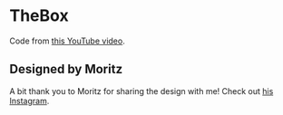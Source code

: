 # TheBox
 
Code from [this YouTube video](https://youtu.be/QBfblbmTTF4).

## Designed by Moritz
A bit thank you to Moritz for sharing the design with me! Check out [his Instagram](https://www.instagram.com/mei.moritz/).
